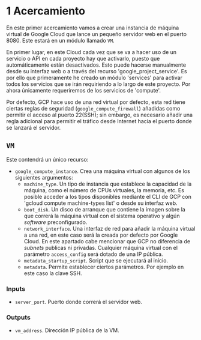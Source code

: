 # 1 Acercamiento
En este primer acercamiento vamos a crear una instancia de máquina virtual de Google Cloud que lance un pequeño servidor web en el puerto 8080. Este estará en un módulo llamado `VM`.

En primer lugar, en este Cloud cada vez que se va a hacer uso de un servicio o API en cada proyecto hay que activarlo, puesto que automáticamente están desactivados. Esto puede hacerse manualmente desde su interfaz web o a través del recurso 'google_project_service'. Es por ello que primeramente he creado un módulo 'services' para activar todos los servicios que se irán requiriendo a lo largo de este proyecto. Por ahora únicamente requeriremos de los servicios de 'compute'.

Por defecto, GCP hace uso de una red virtual por defecto, esta red tiene ciertas reglas de seguridad (`google_compute_firewall`) añadidas como permitir el acceso al puerto 22(SSH); sin embargo, es necesario añadir una regla adicional para permitir el tráfico desde Internet hacia el puerto donde se lanzará el servidor.

## `VM`
Este contendrá un único recurso:
* `google_compute_instance`. Crea una máquina virtual con algunos de los siguientes argumentos:
	* `machine_type`.  Un tipo de instancia que establece la capacidad de la máquina, como el número de CPUs virtuales, la memoria, etc. Es posible acceder a los tipos disponibles mediante el CLI de GCP con 'gcloud compute machine-types list' o desde su interfaz web.
	* `boot_disk`. Un disco de arranque que contiene la imagen sobre la que correrá la máquina virtual con el sistema operativo y algún *software* preconfigurado.
	* `network_interface`. Una interfaz de red para añadir la máquina virtual a una red, en este caso será la creada por defecto por Google Cloud. En este apartado cabe mencionar que GCP no diferencia de *subnets* publicas ni privadas. Cualquier máquina virtual con el parámetro `access_config` será dotado de una IP pública.
	* `metadata_startup_script`. Script que se ejecutará al inicio.
	* `metadata`. Permite establecer ciertos parámetros. Por ejemplo en este caso la clave SSH.
### Inputs
* `server_port`. Puerto donde correrá el servidor web.
### Outputs
* `vm_address`. Dirección IP pública de la VM.


